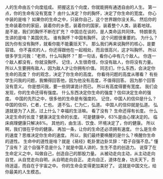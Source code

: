 人的生命由五个向度组成。
把握这五个向度，你就能拥有通透自由的人生。
第一点，你的生命有没有宽度？
由什么决定？你的胸怀，决定了你生命的宽度。
你心中装的是啥？
如果你的生命之中，只装你自己，这个世界跟你没关系。
然后你的生命装着你的家庭，装着你的乡愿，装着你的国家，装着整个人类，装着地球。
是不是，我们的胸怀不断在扩充？
中国总在谈的，是人类命运共同体。
特朗普先生讲的是啥？美国优先。
谁有胸怀？中国有胸怀。
这个问题很重要的。
为什么？因为你有没有胸怀，就看你能不能囊括天下。
那么我们再来说胸怀的核心，是要容错。
你不喜欢的人，你还得跟他在一起相处，而且很高兴，这才叫胸怀。
所以很多学生问我：“老师，什么叫胸怀？”
那一句话，看你心中有几个敌人。
你连一个敌人都没有，你就没胸怀。
记住，人生很奇怪，你没有敌人，你将没有力量。
所以人生要拥有敌人，因为敌人才让你拥有价值。
同志们，什么东西，会决定你生命的高度？
你的观念，决定了你生命的高度。
你看待问题的高度从哪看？
有些学生问我的问题，我懒得回答他，因为他没有高度，不值得回答。
因为那个回答没有意义。
你是想问我，要一些阴谋诡计而已。
所以有高度得要有宽度。
我们会发现，你的生命还得有强度。
什么东西决定你生命的强度？信仰决定生命的强度。
中国的先烈之中，很多他的生命是有强度的。
记住，中国人的信仰是什么？
中国的信仰，仁者，仁也。
道不弘，仁为仁，弘道。
中国人的信仰就是弘道。
弘道就是为了人民，过上什么？幸福的生活嘛。
看了没有？
生命还得有长度。
什么决定生命的长度？健康决定生命的长度。
可是健康中，63%是由心理决定的。
临床病理健康只解决8%。
其他的，由生活、饮食、环境决定了，你的健康。
所以啊，我们很在乎你的健康。
再加一条，让你的生命还必须拥有速度。
什么是生命的速度？思维决定你生命的速度。
所以，我们最终要唤醒的是什么？唤醒你生命的道性。
生命中的道性是啥？就是《易经》乾卦里边卦爻辞：“君子自强不息。”
懂了没有？
这个自强不息是什么？就是中国人讲的，生生不息的创造力。
说穿了在生命定义之中，叫做自己，创造自己的那股力量。
从被动走向主动，从主动走向自觉，从自觉走向自明，从自明走向自正。
走向自正，道体在身，功夫天下，吾待逍遥，而自在于宇宙之中。
你的生命会变得更加美好了。
这就是中国文化，给你最美的人生模态。